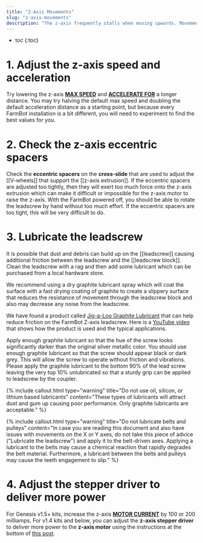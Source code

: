 ```yaml
---
title: "Z-Axis Movements"
slug: "z-axis-movements"
description: "The z-axis frequently stalls when moving upwards. Movements may fail to complete, and in some cases the z-axis may even stall and then begin moving in the opposite direction."
---
```


* toc
{:toc}

# 1. Adjust the z-axis speed and acceleration

Try lowering the z-axis **[MAX SPEED](https://my.farm.bot/app/designer/settings?highlight=max_speed)** and **[ACCELERATE FOR](https://my.farm.bot/app/designer/settings?highlight=accelerate_for)** a longer distance. You may try halving the default max speed and doubling the default acceleration distance as a starting point, but because every FarmBot installation is a bit different, you will need to experiment to find the best values for you.

# 2. Check the z-axis eccentric spacers

Check the **eccentric spacers** on the **cross-slide** that are used to adjust the [[V-wheels]] that support the [[z-axis extrusion]]. If the eccentric spacers are adjusted too tightly, then they will exert too much force onto the z-axis extrusion which can make it difficult or impossible for the z-axis motor to raise the z-axis. With the FarmBot powered off, you should be able to rotate the leadscrew by hand without too much effort. If the eccentric spacers are too tight, this will be very difficult to do.

# 3. Lubricate the leadscrew

It is possible that dust and debris can build up on the [[leadscrew]] causing additional friction between the leadscrew and the [[leadscrew block]]. Clean the leadscrew with a rag and then add some lubricant which can be purchased from a local hardware store.

We recommend using a dry graphite lubricant spray which will coat the surface with a fast drying coating of graphite to create a slippery surface that reduces the resistance of movement through the leadscrew block and also may decrease any noise from the leadscrew.

We have found a product called [Jig-a-Loo Graphite Lubricant](https://www.amazon.com/dp/B08285N7LG/) that can help reduce friction on the FarmBot Z-axis leadscrew. Here is a [YouTube video](https://youtu.be/lyZ465jdO2Y) that shows how the product is used and the typical applications.

Apply enough graphite lubricant so that the hue of the screw looks significantly darker than the original silver metallic color. You should use enough graphite lubricant so that the screw should appear black or dark grey. This will allow the screw to operate without friction and vibrations. Please apply the graphite lubricant to the bottom 90% of the lead screw leaving the very top 10% unlubricated so that a sturdy grip can be applied to leadscrew by the coupler.

{%
include callout.html
type="warning"
title="Do not use oil, silicon, or lithium based lubricants"
content="These types of lubricants will attract dust and gum up causing poor performance. Only graphite lubricants are acceptable."
%}

{%
include callout.html
type="warning"
title="Do not lubricate belts and pulleys"
content="In case you are reading this document and also have issues with movements on the X or Y axes, do not take this piece of advice (\"Lubricate the leadscrew\") and apply it to the belt-driven axes. Applying a lubricant to the belts may cause a chemical reaction that rapidly degrades the belt material. Furthermore, a lubricant between the belts and pulleys may cause the teeth engagement to slip."
%}

# 4. Adjust the stepper driver to deliver more power

For Genesis v1.5+ kits, increase the z-axis **[MOTOR CURRENT](https://my.farm.bot/app/designer/settings?highlight=motor_current)** by 100 or 200 milliamps. For v1.4 kits and below, you can adjust the **z-axis stepper driver** to deliver more power to the **z-axis motor** using the instructions at the bottom of [this post](https://forum.farmbot.org/t/why-is-my-farmbot-not-moving/2093).
